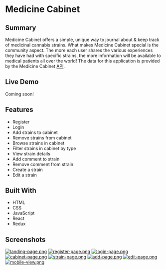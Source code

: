# Medicine Cabinet

## Summary
Medicine Cabinet offers a simple, unique way to journal about & keep track of medicinal cannabis strains. What makes Medicine Cabinet special is the community aspect. The more each user shares the various experiences they have had with specific strains, the more information will be available to medical patients all over the world! The data for this application is provided by the Medicine Cabinet [API](https://github.com/miamiyankee13/medicine-cabinet-server).

## Live Demo
Coming soon!

## Features
* Register
* Login
* Add strains to cabinet
* Remove strains from cabinet
* Browse strains in cabinet
* Filter strains in cabinet by type
* View strain details
* Add comment to strain
* Remove comment from strain
* Create a strain
* Edit a strain

## Built With
* HTML
* CSS
* JavaScript
* React
* Redux

## Screenshots
[![landing-page.png](https://i.postimg.cc/8knpsbsn/landing-page.png)](https://postimg.cc/z3KZcKCn)
[![register-page.png](https://i.postimg.cc/Kz0ZPPfj/register-page.png)](https://postimg.cc/cg8yZ8VG)
[![login-page.png](https://i.postimg.cc/T1SfSTZX/login-page.png)](https://postimg.cc/Cnj3nphv)
[![cabinet-page.png](https://i.postimg.cc/CKVLSLdh/cabinet-page.png)](https://postimg.cc/0zcqCvpF)
[![strain-page.png](https://i.postimg.cc/R0QCF5nc/strain-page.png)](https://postimg.cc/cKCG9zhH)
[![add-page.png](https://i.postimg.cc/mkhT8Ppw/add-page.png)](https://postimg.cc/N2qh0jc9)
[![edit-page.png](https://i.postimg.cc/fLzzS2x1/edit-page.png)](https://postimg.cc/KKWSd5p5)
[![mobile-view.png](https://i.postimg.cc/dVCtbTsN/mobile-view.png)](https://postimg.cc/FY94czJ0)